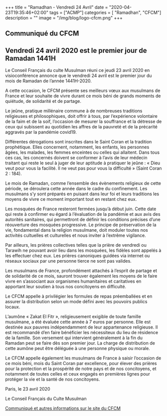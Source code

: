 +++
title = "Ramadhan - Vendredi 24 Avril"
date = "2020-04-23T19:35:46+02:00"
tags = ["ACMP"]
categories = [ "Ramadhan", "CFCM"]
description = ""
image = "/img/blog/logo-cfcm.png"
+++

## Communiqué du CFCM

## Vendredi 24 avril 2020 est le premier jour de Ramadan 1441H

Le Conseil Français du culte Musulman réuni ce jeudi 23 avril 2020 en
visioconférence annonce que le vendredi 24 avril est le premier jour du mois de
Ramadan de l’année 1441H-2020.

A cette occasion, le CFCM présente ses meilleurs vœux aux musulmans de France et
leur souhaite de vivre durant ce mois béni de grands moments de quiétude, de
solidarité et de partage.

Le jeûne, pratique millénaire commune à de nombreuses traditions religieuses et
philosophiques, doit offrir à tous, par l’expérience volontaire de la faim et de
la soif, l’occasion de mesurer la souffrance et la détresse de ceux qui
subissent au quotidien les affres de la pauvreté et de la précarité aggravés par
la pandémie covid19.

Différentes dérogations sont inscrites dans le Saint Coran et la tradition
prophétique. Elles concernent, notamment, les enfants, les personnes âgées, les
malades, les femmes enceintes ou celles qui allaitent.  Dans tous ces cas, les
concernés doivent se conformer à l’avis de leur médecin traitant qui reste le
seul à juger de leur aptitude à pratiquer le jeûne : « Dieu veut pour vous la
facilité. Il ne veut pas pour vous la difficulté » (Saint Coran 2 : 184).

Le mois de Ramadan, comme l’ensemble des évènements religieux de cette période,
se déroulera cette année dans le cadre du confinement. Les musulmans s’y sont
préparés en puisant dans leur foi et leurs traditions les moyens de vivre ce
moment important tout en restant chez eux.

Les mosquées de France resteront fermées jusqu’à début juin. Cette date qui
reste à confirmer eu égard à l’évaluation de la pandémie et aux avis des
autorités sanitaires, qui permettront de définir les conditions précises d’une
réouverture des mosquées progressive. Le principe de préservation de la vie,
fondamental dans la religion musulmane, doit moduler toutes nos activités
cultuelles et culturelles et nous inviter à l’extrême vigilance.

Par ailleurs, les prières collectives telles que la prière de vendredi ou
Tarawih ne pouvant avoir lieu dans les mosquées, les fidèles sont appelés à les
effectuer chez eux. Les prières canoniques guidées via internet ou réseaux
sociaux par une personne tierce ne sont pas valides.

Les musulmans de France, profondément attachés à l’esprit de partage et de
solidarité de ce mois, sauront trouver également les moyens de le faire vivre en
s’associant aux organismes humanitaires et caritatives en apportant leur soutien
à tous nos concitoyens en difficulté.

Le CFCM appelle à privilégier les formules de repas préemballées et en assurer
la distribution selon un mode défini avec les pouvoirs publics locaux.

L’aumône « Zakat El Fitr », religieusement exigible de toute famille musulmane,
a été évaluée cette année à 7 euros par personne. Elle est destinée aux pauvres
indépendamment de leur appartenance religieuse. Il est recommandé d’en faire
bénéficier les nécessiteux du lieu de résidence de la famille. Son versement qui
intervient généralement à la fin du Ramadan peut se faire dès son premier jour.
La charge de distribution de cette aumône peut être déléguée à une personne
physique ou morale.

Le CFCM appelle également les musulmans de France à saisir l’occasion de ce mois
béni, mois du Saint Coran par excellence, pour élever des prières pour la
protection et la prospérité de notre pays et de nos concitoyens, et notamment de
toutes celles et ceux engagés en premières lignes pour protéger la vie et la
santé de nos concitoyens.

Paris, le 23 avril 2020

Le Conseil Français du Culte Musulman

[Communiqué et autres informations sur le site du CFCM](https://www.cfcm-officiel.fr/2020/04/23/vendredi-24-avril-2020-est-le-premier-jour-de-ramadan/)
